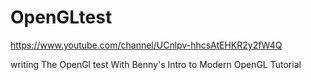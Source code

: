 # OpenGLtest

https://www.youtube.com/channel/UCnlpv-hhcsAtEHKR2y2fW4Q

writing The OpenGl test With Benny's Intro to Modern OpenGL Tutorial